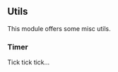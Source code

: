 ## Utils

This module offers some misc utils.

### Timer

Tick tick tick...

<!--
```python
import ganbase as gb

# load data from a file
data = gb.load('test.json')
data = gb.load('test.yaml')
data = gb.load('test.pickle')
# load data from a file-like object
with open('test.json', 'r') as f:
    data = gb.load(f)

# dump data to a string
json_str = gb.dump(data, format='json')
# dump data to a file with a filename (infer format from file extension)
gb.dump(data, 'out.pickle')
# dump data to a file with a file-like object
with open('test.yaml', 'w') as f:
    data = gb.dump(data, f, format='yaml')
``` -->

